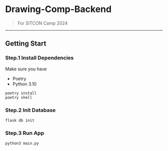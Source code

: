 # Drawing-Comp-Backend

> For SITCON Camp 2024

---

## Getting Start

### Step.1 Install Dependencies

Make sure you have
- Poetry 
- Python 3.10

```shell
poetry install 
poetry shell
```

### Step.2 Init Database

```shell
flask db init
```

### Step.3 Run App

```shell=
python3 main.py
```

